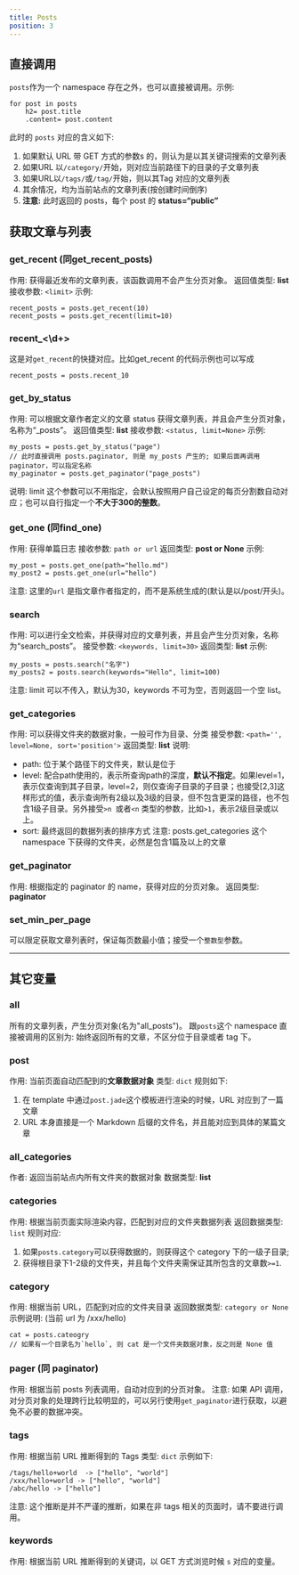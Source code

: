 ```yaml
---
title: Posts
position: 3
---
```




## 直接调用
`posts`作为一个 namespace 存在之外，也可以直接被调用。示例:
```jade    
for post in posts
    h2= post.title
    .content= post.content
```
此时的 `posts` 对应的含义如下:
1. 如果默认 URL 带 GET 方式的参数s 的，则认为是以其关键词搜索的文章列表
2. 如果URL 以`/category/`开始，则对应当前路径下的目录的子文章列表
3. 如果URL以`/tags/`或`/tag/`开始，则以其Tag 对应的文章列表
4. 其余情况，均为当前站点的文章列表(按创建时间倒序)
5. **注意:** 此时返回的 posts，每个 post 的 **status=“public”**


## 获取文章与列表
### get_recent (同get_recent_posts)
作用: 获得最近发布的文章列表，该函数调用不会产生分页对象。
返回值类型: **list**
接收参数: `<limit>`
示例:
```jade
recent_posts = posts.get_recent(10)
recent_posts = posts.get_recent(limit=10)
```

### recent_<\d+>
这是对`get_recent`的快捷对应。比如get_recent 的代码示例也可以写成
```jade
recent_posts = posts.recent_10
```
### get_by_status
作用: 可以根据文章作者定义的文章 status 获得文章列表，并且会产生分页对象，名称为“<status>_posts”。
返回值类型: **list**
接收参数: `<status, limit=None>`
示例:
```jade    
my_posts = posts.get_by_status("page")
// 此时直接调用 posts.paginator, 则是 my_posts 产生的; 如果后面再调用 paginator，可以指定名称
my_paginator = posts.get_paginator("page_posts")
```
说明: limit 这个参数可以不用指定，会默认按照用户自己设定的每页分割数自动对应；也可以自行指定一个**不大于300的整数**。

### get_one (同find_one)
作用: 获得单篇日志
接收参数: `path or url`
返回类型: **post or None**
示例:
```jade    
my_post = posts.get_one(path="hello.md")
my_post2 = posts.get_one(url="hello")
```
注意: 这里的`url` 是指文章作者指定的，而不是系统生成的(默认是以/post/开头)。

### search
作用: 可以进行全文检索，并获得对应的文章列表，并且会产生分页对象，名称为“search_posts”。
接受参数: `<keywords, limit=30>`
返回类型: **list**
示例:
```jade    
my_posts = posts.search("名字")
my_posts2 = posts.search(keywords="Hello", limit=100)
```
注意: limit 可以不传入，默认为30，keywords 不可为空，否则返回一个空 list。

### get_categories
作用: 可以获得文件夹的数据对象，一般可作为目录、分类
接受参数: `<path='', level=None, sort='position'>`
返回类型: **list**
说明:
- path: 位于某个路径下的文件夹，默认是位于
- level: 配合path使用的，表示所查询path的深度，**默认不指定**。如果level=1，表示仅查询到其子目录，level=2，则仅查询子目录的子目录；也接受[2,3]这样形式的值，表示查询所有2级以及3级的目录，但不包含更深的路径，也不包含1级子目录。另外接受`>n `或者`<n` 类型的参数，比如`>1`，表示2级目录或以上。
- sort: 最终返回的数据列表的排序方式
注意: posts.get_categories 这个 namespace 下获得的文件夹，必然是包含1篇及以上的文章
### get_paginator
作用: 根据指定的 paginator 的 name，获得对应的分页对象。
返回类型: **paginator**

### set_min_per_page
可以限定获取文章列表时，保证每页数最小值；接受一个`整数型`参数。

- - - - -

## 其它变量
### all
所有的文章列表，产生分页对象(名为"all_posts")。
跟`posts`这个 namespace 直接被调用的区别为: 始终返回所有的文章，不区分位于目录或者 tag 下。

### post
作用: 当前页面自动匹配到的**文章数据对象**
类型: `dict`
规则如下:
1. 在 template 中通过`post.jade`这个模板进行渲染的时候，URL 对应到了一篇文章
2. URL 本身直接是一个 Markdown 后缀的文件名，并且能对应到具体的某篇文章

### all_categories
作者: 返回当前站点内所有文件夹的数据对象
数据类型: **list**

### categories
作用: 根据当前页面实际渲染内容，匹配到对应的文件夹数据列表
返回数据类型: `list`
规则对应:
1. 如果`posts.category`可以获得数据的，则获得这个 category 下的一级子目录;
2. 获得根目录下1-2级的文件夹，并且每个文件夹需保证其所包含的文章数`>=1`.

### category
作用: 根据当前 URL，匹配到对应的文件夹目录
返回数据类型: `category or None`
示例说明: (当前 url 为 /xxx/hello)
```jade    
cat = posts.cateogry
// 如果有一个目录名为`hello`, 则 cat 是一个文件夹数据对象，反之则是 None 值
```


### pager (同 paginator)
作用: 根据当前 posts 列表调用，自动对应到的分页对象。
注意: 如果 API 调用，对分页对象的处理跨行比较明显的，可以另行使用`get_paginator`进行获取，以避免不必要的数据冲突。

### tags
作用: 根据当前 URL 推断得到的 Tags
类型: `dict`
示例如下: 
```
/tags/hello+world  -> ["hello", "world"]
/xxx/hello+world -> ["hello", "world"]
/abc/hello -> ["hello"]
```
注意: 这个推断是并不严谨的推断，如果在非 tags 相关的页面时，请不要进行调用。

### keywords
作用: 根据当前 URL 推断得到的关键词，以 GET 方式浏览时候 `s` 对应的变量。



